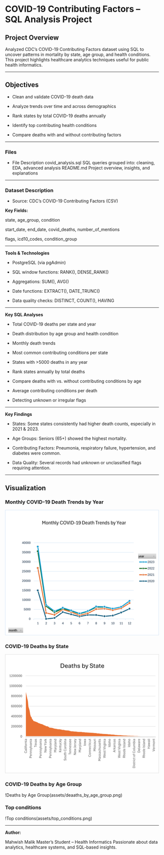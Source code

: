 # COVID-19 Contributing Factors – SQL Analysis Project

## Project Overview
Analyzed CDC’s COVID-19 Contributing Factors dataset using SQL to uncover patterns in mortality by state, age group, and health conditions. This project highlights healthcare analytics techniques useful for public health informatics.

---

## Objectives
- Clean and validate COVID-19 death data

- Analyze trends over time and across demographics

- Rank states by total COVID-19 deaths annually

- Identify top contributing health conditions

- Compare deaths with and without contributing factors

---

### Files
- File	Description
covid_analysis.sql	SQL queries grouped into: cleaning, EDA, advanced analysis
README.md	Project overview, insights, and explanations

---

### Dataset Description
- Source: CDC’s COVID-19 Contributing Factors (CSV)

**Key Fields:**

state, age_group, condition

start_date, end_date, covid_deaths, number_of_mentions

flags, icd10_codes, condition_group

---

**Tools & Technologies**
- PostgreSQL (via pgAdmin)

- SQL window functions: RANK(), DENSE_RANK()

- Aggregations: SUM(), AVG()

- Date functions: EXTRACT(), DATE_TRUNC()

- Data quality checks: DISTINCT, COUNT(), HAVING

---

**Key SQL Analyses**

- Total COVID-19 deaths per state and year

- Death distribution by age group and health condition

- Monthly death trends

- Most common contributing conditions per state

- States with >5000 deaths in any year

- Rank states annually by total deaths

- Compare deaths with vs. without contributing conditions by age

- Average contributing conditions per death

- Detecting unknown or irregular flags

---

**Key Findings**

- States: Some states consistently had higher death counts, especially in 2021 & 2023.

- Age Groups: Seniors (65+) showed the highest mortality.

- Contributing Factors: Pneumonia, respiratory failure, hypertension, and diabetes were common.

- Data Quality: Several records had unknown or unclassified flags requiring attention.

---

## Visualization

### Monthly COVID-19 Death Trends by Year
![Monthly Trends](assets/monthly_trends_by_year.png)

### COVID-19 Deaths by State
![Statewise Deaths](assets/state_deaths.png)

### COVID-19 Deaths by Age Group
!Deaths by Age Group(assets/deaaths_by_age_group.png)

### Top conditions
!Top conditions(assets/top_conditions.png)

---

**Author:**

Mahwish Malik
Master’s Student – Health Informatics
Passionate about data analytics, healthcare systems, and SQL-based insights.
